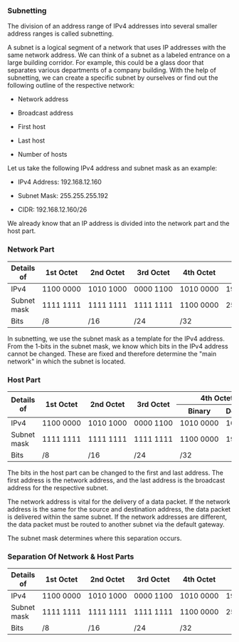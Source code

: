 <h3>Subnetting</h3>

The division of an address range of IPv4 addresses into several smaller address ranges is called subnetting.

A subnet is a logical segment of a network that uses IP addresses with the same network address. We can think of a subnet as a labeled entrance on a large building corridor. For example, this could be a glass door that separates various departments of a company building. With the help of subnetting, we can create a specific subnet by ourselves or find out the following outline of the respective network:

- Network address

- Broadcast address

- First host

- Last host

- Number of hosts

Let us take the following IPv4 address and subnet mask as an example:

- IPv4 Address: 192.168.12.160

- Subnet Mask: 255.255.255.192

- CIDR: 192.168.12.160/26

We already know that an IP address is divided into the network part and the host part.

<h3>Network Part</h3>

<table>
  <thead>
    <tr>
      <th>Details of</th>
      <th>1st Octet</th>
      <th>2nd Octet</th>
      <th>3rd Octet</th>
      <th>4th Octet</th>
      <th>Decimal</th>
    </tr>
  </thead>
  <tbody>
    <tr>
      <td>IPv4</td>
      <td class="bin">1100&nbsp;0000</td>
      <td class="bin">1010&nbsp;1000</td>
      <td class="bin">0000&nbsp;1100</td>
      <td class="bin">1010&nbsp;0000</td>
      <td class="dec">192.168.12.160/26</td>
    </tr>
    <tr>
      <td>Subnet mask</td>
      <td class="bin">1111&nbsp;1111</td>
      <td class="bin">1111&nbsp;1111</td>
      <td class="bin">1111&nbsp;1111</td>
      <td class="bin">1100&nbsp;0000</td>
      <td class="dec">255.255.255.192</td>
    </tr>
    <tr>
      <td>Bits</td>
      <td>/8</td>
      <td>/16</td>
      <td>/24</td>
      <td>/32</td>
      <td></td>
    </tr>
  </tbody>
</table>

In subnetting, we use the subnet mask as a template for the IPv4 address. From the 1-bits in the subnet mask, we know which bits in the IPv4 address cannot be changed. These are fixed and therefore determine the "main network" in which the subnet is located.

<h3>Host Part</h3>

<table>
  <thead>
    <tr>
      <th rowspan="2">Details of</th>
      <th rowspan="2">1st Octet</th>
      <th rowspan="2">2nd Octet</th>
      <th rowspan="2">3rd Octet</th>
      <th colspan="2">4th Octet</th>
      <th rowspan="2">Decimal</th>
    </tr>
    <tr>
      <th>Binary</th>
      <th>Decimal</th>
    </tr>
  </thead>
  <tbody>
    <tr>
      <td>IPv4</td>
      <td class="bin">1100&nbsp;0000</td>
      <td class="bin">1010&nbsp;1000</td>
      <td class="bin">0000&nbsp;1100</td>
      <td class="bin">1010&nbsp;0000</td>
      <td class="dec">160</td>
      <td class="dec">192.168.12.160/26</td>
    </tr>
    <tr>
      <td>Subnet mask</td>
      <td class="bin">1111&nbsp;1111</td>
      <td class="bin">1111&nbsp;1111</td>
      <td class="bin">1111&nbsp;1111</td>
      <td class="bin">1100&nbsp;0000</td>
      <td class="dec">192</td>
      <td class="dec">255.255.255.192</td>
    </tr>
    <tr>
      <td>Bits</td>
      <td>/8</td>
      <td>/16</td>
      <td>/24</td>
      <td colspan="2">/32</td>
      <td></td>
    </tr>
  </tbody>
</table>

The bits in the host part can be changed to the first and last address. The first address is the network address, and the last address is the broadcast address for the respective subnet.

The network address is vital for the delivery of a data packet. If the network address is the same for the source and destination address, the data packet is delivered within the same subnet. If the network addresses are different, the data packet must be routed to another subnet via the default gateway.

The subnet mask determines where this separation occurs.

<h3>Separation Of Network & Host Parts</h3>

<table>
  <thead>
    <tr>
      <th>Details of</th>
      <th>1st Octet</th>
      <th>2nd Octet</th>
      <th>3rd Octet</th>
      <th>4th Octet</th>
      <th>Decimal</th>
    </tr>
  </thead>
  <tbody>
    <tr>
      <td>IPv4</td>
      <td class="bin">1100&nbsp;0000</td>
      <td class="bin">1010&nbsp;1000</td>
      <td class="bin">0000&nbsp;1100</td>
      <td class="bin">10<span class="split">10&nbsp;0000</span></td>
      <td class="dec">192.168.12.160/26</td>
    </tr>
    <tr>
      <td>Subnet mask</td>
      <td class="bin">1111&nbsp;1111</td>
      <td class="bin">1111&nbsp;1111</td>
      <td class="bin">1111&nbsp;1111</td>
      <td class="bin">11<span class="split">00&nbsp;0000</span></td>
      <td class="dec">255.255.255.192</td>
    </tr>
    <tr>
      <td>Bits</td>
      <td>/8</td>
      <td>/16</td>
      <td>/24</td>
      <td>/32</td>
      <td></td>
    </tr>
  </tbody>
</table>

